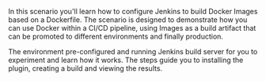 In this scenario you'll learn how to configure Jenkins to build Docker Images based on a Dockerfile. The scenario is designed to demonstrate how you can use Docker within a CI/CD pipeline, using Images as a build artifact that can be promoted to different environments and finally production.

The environment pre-configured and running Jenkins build server for you to experiment and learn how it works. The steps guide you to installing the plugin, creating a build and viewing the results.
